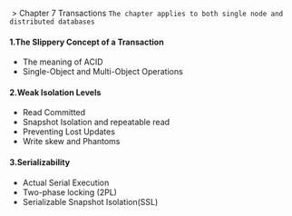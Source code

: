  > Chapter 7 Transactions
`The chapter applies to both single node and distributed databases`

#### 1.The Slippery Concept of a Transaction
* The meaning of ACID
* Single-Object and Multi-Object Operations
#### 2.Weak Isolation Levels
* Read Committed
* Snapshot Isolation and repeatable read
* Preventing Lost Updates
* Write skew and Phantoms
#### 3.Serializability
* Actual Serial Execution
* Two-phase locking (2PL)
* Serializable Snapshot Isolation(SSL)
`  `
